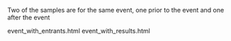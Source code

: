 Two of the samples are for the same event, one prior to the event and one after the event

event_with_entrants.html
event_with_results.html

